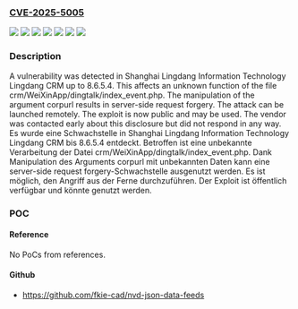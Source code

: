 ### [CVE-2025-5005](https://cve.mitre.org/cgi-bin/cvename.cgi?name=CVE-2025-5005)
![](https://img.shields.io/static/v1?label=Product&message=Lingdang%20CRM&color=blue)
![](https://img.shields.io/static/v1?label=Version&message=8.6.5.0%20&color=brightgreen)
![](https://img.shields.io/static/v1?label=Version&message=8.6.5.1%20&color=brightgreen)
![](https://img.shields.io/static/v1?label=Version&message=8.6.5.2%20&color=brightgreen)
![](https://img.shields.io/static/v1?label=Version&message=8.6.5.3%20&color=brightgreen)
![](https://img.shields.io/static/v1?label=Version&message=8.6.5.4%20&color=brightgreen)
![](https://img.shields.io/static/v1?label=Vulnerability&message=Server-Side%20Request%20Forgery&color=brightgreen)

### Description

A vulnerability was detected in Shanghai Lingdang Information Technology Lingdang CRM up to 8.6.5.4. This affects an unknown function of the file crm/WeiXinApp/dingtalk/index_event.php. The manipulation of the argument corpurl results in server-side request forgery. The attack can be launched remotely. The exploit is now public and may be used. The vendor was contacted early about this disclosure but did not respond in any way.
Es wurde eine Schwachstelle in Shanghai Lingdang Information Technology Lingdang CRM bis 8.6.5.4 entdeckt. Betroffen ist eine unbekannte Verarbeitung der Datei crm/WeiXinApp/dingtalk/index_event.php. Dank Manipulation des Arguments corpurl mit unbekannten Daten kann eine server-side request forgery-Schwachstelle ausgenutzt werden. Es ist möglich, den Angriff aus der Ferne durchzuführen. Der Exploit ist öffentlich verfügbar und könnte genutzt werden.

### POC

#### Reference
No PoCs from references.

#### Github
- https://github.com/fkie-cad/nvd-json-data-feeds

